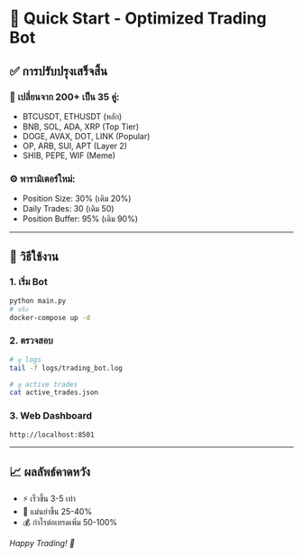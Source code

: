 # 🚀 Quick Start - Optimized Trading Bot

## ✅ การปรับปรุงเสร็จสิ้น

### 🎯 **เปลี่ยนจาก 200+ เป็น 35 คู่:**
- BTCUSDT, ETHUSDT (หลัก)
- BNB, SOL, ADA, XRP (Top Tier)
- DOGE, AVAX, DOT, LINK (Popular)
- OP, ARB, SUI, APT (Layer 2)
- SHIB, PEPE, WIF (Meme)

### ⚙️ **พารามิเตอร์ใหม่:**
- Position Size: 30% (เดิม 20%)
- Daily Trades: 30 (เดิม 50)
- Position Buffer: 95% (เดิม 90%)

---

## 🚀 วิธีใช้งาน

### 1. เริ่ม Bot
```bash
python main.py
# หรือ
docker-compose up -d
```

### 2. ตรวจสอบ
```bash
# ดู logs
tail -f logs/trading_bot.log

# ดู active trades
cat active_trades.json
```

### 3. Web Dashboard
```
http://localhost:8501
```

---

## 📈 ผลลัพธ์คาดหวัง
- ⚡ เร็วขึ้น 3-5 เท่า
- 🎯 แม่นยำขึ้น 25-40%
- 💰 กำไรต่อเทรดเพิ่ม 50-100%

*Happy Trading! 🚀* 